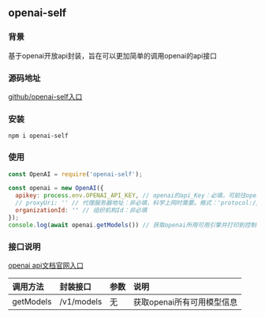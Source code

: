 ## openai-self

### 背景
  基于openai开放api封装，旨在可以更加简单的调用openai的api接口

### 源码地址
  [github/openai-self入口](https://github.com/sunboye/openai-self)

### 安装
  `npm i openai-self`

### 使用
  ```javascript
  const OpenAI = require('openai-self');

  const openai = new OpenAI({
    apikey: process.env.OPENAI_API_KEY, // openai的api_Key：必填，可前往openai官网申请
    // proxyUri: '' // 代理服务器地址：非必填，科学上网时需要。格式：'protocol://agent-ipaddress:port'
    organizationId: '' // 组织机构Id：非必填
  });
  console.log(await openai.getModels()) // 获取openai所用可用引擎并打印到控制台

  ```
### 接口说明

[openai api文档官网入口](https://platform.openai.com/docs/api-reference)

调用方法      |   封装接口   |       参数         |   说明
:------------| :------------| :-----------------| :--------------
getModels    | /v1/models   | 无                | 获取openai所有可用模型信息
